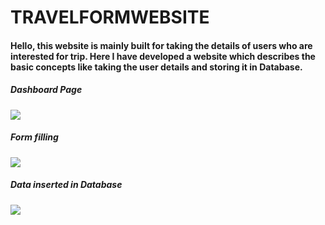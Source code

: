 # TRAVELFORMWEBSITE
#### Hello, this website is mainly built for taking the details of users who are interested for trip. Here I have developed a website which describes the basic concepts like taking the user details and storing it in Database.


##### Dashboard Page
<img src="https://github.com/devarshpanchal/TravelingFormWebsite/assets/132260056/ef605c8a-6c4f-491f-8f82-795b30d3e607">

##### Form filling
<img src="https://github.com/devarshpanchal/TravelingFormWebsite/assets/132260056/3a612b24-7bfe-4717-88ae-18517e58b7ca">

##### Data inserted in Database
<img src="https://github.com/devarshpanchal/TravelingFormWebsite/assets/132260056/3c9761ba-764e-45bc-b5da-209999a68a4f">
